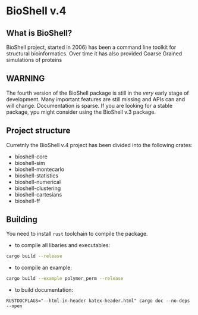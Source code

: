 # BioShell v.4


## What is BioShell?
BioShell project, started in 2006) has been a command line toolkit for  structural bioinformatics.
Over time it has also provided Coarse Grained simulations of proteins

## WARNING
The fourth version of the BioShell package is still in the _very_ early stage of development.
Many important features are still missing and APIs can and will change. 
Documentation is sparse. If you are looking for a stable package, ypu might consider using
the BioShell v.3 package. 

## Project structure
Curretnly the BioShell v.4 project has been divided into the following crates:

 - bioshell-core
 - bioshell-sim
 - bioshell-montecarlo
 - bioshell-statistics
 - bioshell-numerical
 - bioshell-clustering
 - bioshell-cartesians
 - bioshell-ff

## Building
You need to install `rust` toolchain to compile the package.
- to compile all libaries and executables:
```bash
cargo build --release
```
 - to compile an example:
```bash
cargo build --example polymer_perm --release
```

 - to build documentation:
```
RUSTDOCFLAGS="--html-in-header katex-header.html" cargo doc --no-deps --open
```